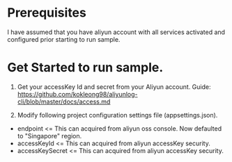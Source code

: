 # Prerequisites
I have assumed that you have aliyun account with all services activated and configured prior starting to run sample.

# Get Started to run sample.
1. Get your accessKey Id and secret from your Aliyun account.
Guide: https://github.com/kokleong98/aliyunlog-cli/blob/master/docs/access.md

2. Modify following project configuration settings file (appsettings.json).
- endpoint <= This can acquired from aliyun oss console. Now defaulted to "Singapore" region.
- accessKeyId <= This can acquired from aliyun accessKey security.
- accessKeySecret <= This can acquired from aliyun accessKey security.


